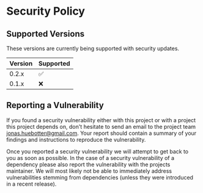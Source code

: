 # Security Policy

## Supported Versions

These versions are currently being supported with security updates.

| Version | Supported          |
| ------- | ------------------ |
| 0.2.x   | :white_check_mark: |
| 0.1.x   | :x:                |

## Reporting a Vulnerability

If you found a security vulnerability either with this project or with a project this project depends on, don't hesitate to send an email to the project team jonas.huebotter@gmail.com.
Your report should contain a summary of your findings and instructions to reproduce the vulnerability.

Once you reported a security vulnerability we will attempt to get back to you as soon as possible. 
In the case of a security vulnerability of a dependency please also report the vulnerability with the projects maintainer. 
We will most likely not be able to immediately address vulnerabilities stemming from dependencies (unless they were introduced in a recent release).
